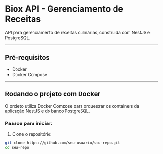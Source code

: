 # Biox API - Gerenciamento de Receitas

API para gerenciamento de receitas culinárias, construída com NestJS e PostgreSQL.

---

## Pré-requisitos

- Docker
- Docker Compose

---

## Rodando o projeto com Docker

O projeto utiliza Docker Compose para orquestrar os containers da aplicação NestJS e do banco PostgreSQL.

### Passos para iniciar:

1. Clone o repositório:

```bash
git clone https://github.com/seu-usuario/seu-repo.git
cd seu-repo
